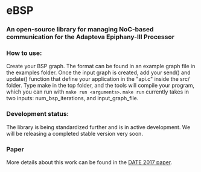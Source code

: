 # eBSP
### An open-source library for managing NoC-based communication for the Adapteva Epiphany-III Processor

### How to use:
Create your BSP graph. The format can be found in an example graph file in the examples folder. Once the input graph is created, add your send() and update() function that define your application in the "api.c" inside the src/ folder. Type make in the top folder, and the tools will compile your program, which you can run with `make run <arguments>`. `make run` currently takes in two inputs: num_bsp_iterations, and input_graph_file.

### Development status:
The library is being standardized further and is in active development. We will be releasing a completed stable version very soon.

### Paper
More details about this work can be found in the [DATE 2017 paper](https://sidmontu.github.io/pubs_pdfs/ebsp_date2017.pdf).